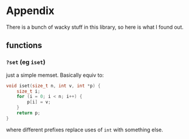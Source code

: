 # Appendix
There is a bunch of wacky stuff in this library, so here is what I found out.

## functions

### `?set` (eg `iset`)

just a simple memset. Basically equiv to:
```c
void iset(size_t n, int v, int *p) {
    size_t i;
    for (i = 0; i < n; i++) {
        p[i] = v;
    }
    return p;
}
```
where different prefixes replace uses of `int` with something else.
